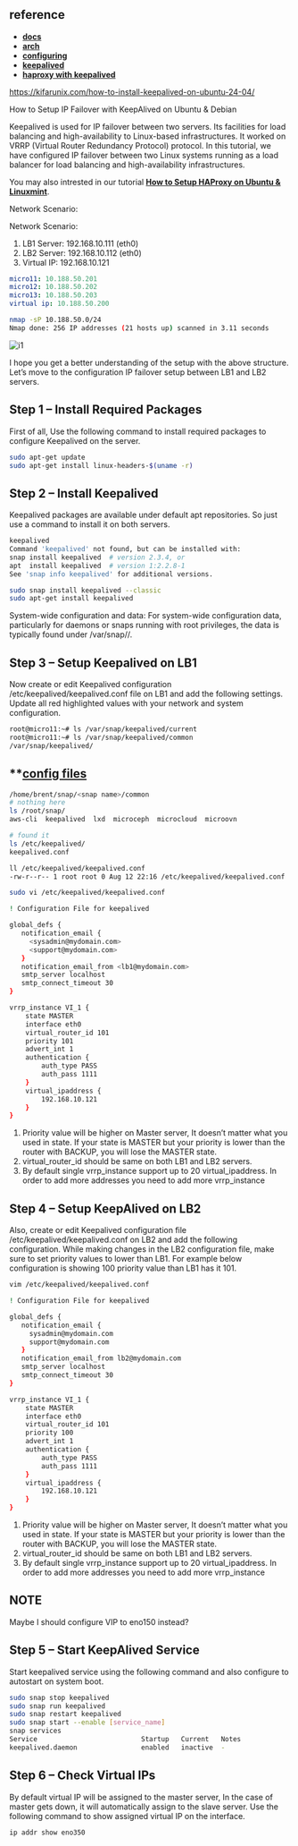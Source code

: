 # **[](https://tecadmin.net/setup-ip-failover-on-ubuntu-with-keepalived/)**

## reference

- **[docs](https://keepalived.readthedocs.io/en/latest/configuration_synopsis.html)**
- **[arch](https://wiki.archlinux.org/title/Keepalived)**
- **[configuring](https://louwrentius.com/configuring-attacking-and-securing-vrrp-on-linux.html)**
- **[keepalived](https://www.youtube.com/watch?v=hPfk0qd4xEY&t=9s)**
- **[haproxy with keepalived](https://www.youtube.com/watch?v=EdjR6BcUe7g)**

<https://kifarunix.com/how-to-install-keepalived-on-ubuntu-24-04/>

How to Setup IP Failover with KeepAlived on Ubuntu & Debian

Keepalived is used for IP failover between two servers. Its facilities for load balancing and high-availability to Linux-based infrastructures. It worked on VRRP (Virtual Router Redundancy Protocol) protocol. In this tutorial, we have configured IP failover between two Linux systems running as a load balancer for load balancing and high-availability infrastructures.

You may also intrested in our tutorial **[How to Setup HAProxy on Ubuntu & Linuxmint](https://tecadmin.net/how-to-setup-haproxy-load-balancing-on-ubuntu-linuxmint/)**.

Network Scenario:

Network Scenario:

  1. LB1 Server: 192.168.10.111 (eth0)
  2. LB2 Server: 192.168.10.112 (eth0)
  3. Virtual IP: 192.168.10.121

```yaml
micro11: 10.188.50.201
micro12: 10.188.50.202
micro13: 10.188.50.203
virtual ip: 10.188.50.200 
```

```bash
nmap -sP 10.188.50.0/24
Nmap done: 256 IP addresses (21 hosts up) scanned in 3.11 seconds

```

![i1](https://tecadmin.net/wp-content/uploads/2013/03/keepalived-vrrp-network.png)

I hope you get a better understanding of the setup with the above structure. Let’s move to the configuration IP failover setup between LB1 and LB2 servers.

## Step 1 – Install Required Packages

First of all, Use the following command to install required packages to configure Keepalived on the server.

```bash
sudo apt-get update
sudo apt-get install linux-headers-$(uname -r)
```

## Step 2 – Install Keepalived

Keepalived packages are available under default apt repositories. So just use a command to install it on both servers.

```bash
keepalived
Command 'keepalived' not found, but can be installed with:
snap install keepalived  # version 2.3.4, or
apt  install keepalived  # version 1:2.2.8-1
See 'snap info keepalived' for additional versions.

sudo snap install keepalived --classic
sudo apt-get install keepalived
```

System-wide configuration and data:
For system-wide configuration data, particularly for daemons or snaps running with root privileges, the data is typically found under /var/snap/<snap-name>/.

## Step 3 – Setup Keepalived on LB1

Now create or edit Keepalived configuration /etc/keepalived/keepalived.conf file on LB1 and add the following settings. Update all red highlighted values with your network and system configuration.

```bash
root@micro11:~# ls /var/snap/keepalived/current
root@micro11:~# ls /var/snap/keepalived/common
/var/snap/keepalived/
```

## **[config files](https://snapcraft.io/docs/data-locations)

```bash
/home/brent/snap/<snap name>/common
# nothing here
ls /root/snap/
aws-cli  keepalived  lxd  microceph  microcloud  microovn

# found it
ls /etc/keepalived/
keepalived.conf

ll /etc/keepalived/keepalived.conf
-rw-r--r-- 1 root root 0 Aug 12 22:16 /etc/keepalived/keepalived.conf

sudo vi /etc/keepalived/keepalived.conf

```

```bash
! Configuration File for keepalived

global_defs {
   notification_email {
     <sysadmin@mydomain.com>
     <support@mydomain.com>
   }
   notification_email_from <lb1@mydomain.com>
   smtp_server localhost
   smtp_connect_timeout 30
}

vrrp_instance VI_1 {
    state MASTER
    interface eth0
    virtual_router_id 101
    priority 101
    advert_int 1
    authentication {
        auth_type PASS
        auth_pass 1111
    }
    virtual_ipaddress {
        192.168.10.121
    }
}
```

1. Priority value will be higher on Master server, It doesn’t matter what you used in state. If your state is MASTER but your priority is lower than the router with BACKUP, you will lose the MASTER state.
2. virtual_router_id should be same on both LB1 and LB2 servers.
3. By default single vrrp_instance support up to 20 virtual_ipaddress. In order to add more addresses you need to add more vrrp_instance

## Step 4 – Setup KeepAlived on LB2

Also, create or edit Keepalived configuration file /etc/keepalived/keepalived.conf on LB2 and add the following configuration. While making changes in the LB2 configuration file, make sure to set priority values to lower than LB1. For example below configuration is showing 100 priority value than LB1 has it 101.

```bash
vim /etc/keepalived/keepalived.conf

! Configuration File for keepalived

global_defs {
   notification_email {
     sysadmin@mydomain.com
     support@mydomain.com
   }
   notification_email_from lb2@mydomain.com
   smtp_server localhost
   smtp_connect_timeout 30
}

vrrp_instance VI_1 {
    state MASTER
    interface eth0
    virtual_router_id 101
    priority 100
    advert_int 1
    authentication {
        auth_type PASS
        auth_pass 1111
    }
    virtual_ipaddress {
        192.168.10.121
    }
}
```

1. Priority value will be higher on Master server, It doesn’t matter what you used in state. If your state is MASTER but your priority is lower than the router with BACKUP, you will lose the MASTER state.
2. virtual_router_id should be same on both LB1 and LB2 servers.
3. By default single vrrp_instance support up to 20 virtual_ipaddress. In order to add more addresses you need to add more vrrp_instance

## NOTE

Maybe I should configure VIP to eno150 instead?

## Step 5 – Start KeepAlived Service

Start keepalived service using the following command and also configure to autostart on system boot.

```bash
sudo snap stop keepalived
sudo snap run keepalived
sudo snap restart keepalived
sudo snap start --enable [service_name]
snap services
Service                          Startup   Current   Notes
keepalived.daemon                enabled   inactive  -
```

## Step 6 – Check Virtual IPs

By default virtual IP will be assigned to the master server, In the case of master gets down, it will automatically assign to the slave server. Use the following command to show assigned virtual IP on the interface.

```bash
ip addr show eno350
```

